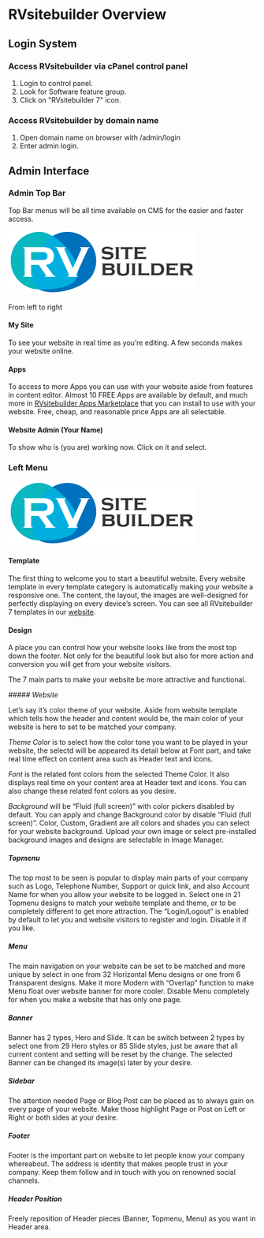 # RVsitebuilder Overview

## Login System

### Access RVsitebuilder via cPanel control panel

1. Login to control panel.
1. Look for Software feature group.
1. Click on "RVsitebuilder 7" icon.

### Access RVsitebuilder by domain name

1. Open domain name on browser with /admin/login
1. Enter admin login.


## Admin Interface

### Admin Top Bar

Top Bar menus will be all time available on CMS for the easier and faster access.


![Kiku](images/logo.png)

From left to right

#### My Site

To see your website in real time as you’re editing. A few seconds makes your website online.

#### Apps

To access to more Apps you can use with your website aside from features in content editor. Almost 10 FREE Apps are available by default, and much more in [RVsitebuilder Apps Marketplace](https://apps.rvsitebuilder.com/) that you can install to use with your website. Free, cheap, and reasonable price Apps are all selectable.

#### Website Admin (Your Name)

To show who is (you are) working now. Click on it and select.

### Left Menu

![Kiku](images/logo.png)

#### Template

The first thing to welcome you to start a beautiful website. Every website template in every template category is automatically making your website a responsive one. The content, the layout, the images are well-designed for perfectly displaying on every device’s screen. You can see all RVsitebuilder 7 templates in our [website](https://rvsitebuilder.com/template/). 

#### Design

A place you can control how your website looks like from the most top down the footer. Not only for the beautiful look but also for more action and conversion you will get from your website visitors.

The 7 main parts to make your website be more attractive and functional.

*##### Website*

Let’s say it’s color theme of your website. Aside from website template which tells how the header and content would be, the main color of your website is here to set to be matched your company.

*Theme Color* is to select how the color tone you want to be played in your website, the selectd will be appeared its detail below at Font part, and take real time effect on content area such as Header text and icons.

*Font* is the related font colors from the selected Theme Color. It also displays real time on your content area at Header text and icons. You can also change these related font colors as you desire.

*Background* will be “Fluid (full screen)” with color pickers disabled by default. You can apply and change Background color by disable “Fluid (full screen)”. Color, Custom, Gradient are all colors and shades you can select for your website background. Upload your own image or select pre-installed background images and designs are selectable in Image Manager.

##### *Topmenu*

The top most to be seen is popular to display main parts of your company such as Logo, Telephone Number, Support or quick link, and also Account Name for when you allow your website to be logged in. Select one in 21 Topmenu designs to match your website template and theme, or to be completely different to get more attraction. The “Login/Logout” is enabled by default to let you and website visitors to register and login. Disable it if you like.

##### Menu

The main navigation on your website can be set to be matched and more unique by select in one from 32 Horizontal Menu designs or one from 6 Transparent designs. Make it more Modern with “Overlap” function to make Menu float over website banner for more cooler. Disable Menu completely for when you make a website that has only one page.

##### Banner

Banner has 2 types, Hero and Slide. It can be switch between 2 types by select one from 29 Hero styles or 85 Slide styles, just be aware that all current content and setting will be reset by the change. The selected Banner can be changed its image(s) later by your desire.

##### Sidebar

The attention needed Page or Blog Post can be placed as to always gain on every page of your website. Make those highlight Page or Post on Left or Right or both sides at your desire.

##### Footer

Footer is the important part on website to let people know your company whereabout. The address is identity that makes people trust in your company. Keep them follow and in touch with you on renowned social channels.

##### Header Position

Freely reposition of Header pieces (Banner, Topmenu, Menu) as you want in Header area.